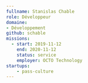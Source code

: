 ```yaml
---
fullname: Stanislas Chable
role: Développeur
domaine:
- Développement
github: schable
missions:
  - start: 2019-11-12
    end: 2020-11-12
    status: service
    employer: OCTO Technology
startups:
    - pass-culture
---
```

